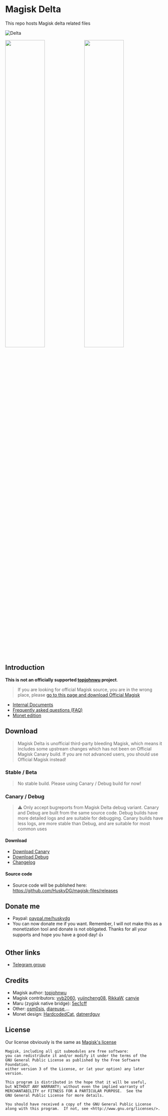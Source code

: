 # Magisk Delta

This repo hosts Magisk delta related files

![Delta](https://user-images.githubusercontent.com/84650617/222942594-63336f63-6a26-492e-a1d1-a356b5f777b3.png)

<img src="https://user-images.githubusercontent.com/84650617/223426748-e540fc45-cd3a-4486-af03-cb9c93a9308b.png" width="50%"/><img src="https://user-images.githubusercontent.com/84650617/223426852-e633a421-1af5-4577-beda-274637d8ce08.png" width="50%"/>


## Introduction

**This is not an officially supported [topjohnwu](https://github.com/topjohnwu) project**. 

> If you are looking for official Magisk source, you are in the wrong place, please [go to this page and download Official Magisk](https://github.com/topjohnwu/Magisk)

- [Internal Documents](./docs/internal-guide.md)
- [Frequently asked questions (FAQ)](./docs/faq.md)
- [Monet edition](./monet)

## Download

> Magisk Delta is unofficial third-party bleeding Magisk, which means it includes some upstream changes which has not been on Official Magisk Canary build. If you are not advanced users, you should use Official Magisk instead!

### Stable / Beta

> No stable build. Please using Canary / Debug build for now!

### Canary / Debug

> ⚠ Only accept bugreports from Magisk Delta debug variant. Canary and Debug are built from the same source code. Debug builds have more detailed logs and are suitable for debugging. Canary builds have less logs, are more stable than Debug, and are suitable for most common uses

#### Download

- [Download Canary](https://huskydg.github.io/magisk-files/app-release.apk)
- [Download Debug](https://huskydg.github.io/magisk-files/app-debug.apk) 
- [Changelog](https://github.com/HuskyDG/magisk-files/blob/main/note.md)

#### Source code

- Source code will be published here: <https://github.com/HuskyDG/magisk-files/releases>

## Donate me

- Paypal: [paypal.me/huskydg](http://paypal.me/huskydg)
- You can now donate me if you want. Remember, I will not make this as a monetization tool and donate is not obligated. Thanks for all your supports and hope you have a good day! 👍


## Other links

- [Telegram group](https://t.me/magiskdelta)

## Credits

- Magisk author: [topjohnwu](https://github.com/topjohnwu/magisk)
- Magisk contributors: [vvb2060](https://github.com/vvb2060), [yujincheng08](https://github.com/yujincheng08), [RikkaW](https://github.com/RikkaW), [canyie](https://github.com/canyie)
- Maru (zygisk native bridge): [5ec1cff](https://github.com/5ec1cff)
- Other: [osm0sis](https://github.com/osm0sis), [diareuse](https://github.com/diareuse),...
- Monet design: [HardcodedCat](https://github.com/HardcodedCat), [datnerdguy](https://github.com/datnerdguy)

## License

Our license obviously is the same as [Magisk's license](https://github.com/topjohnwu/Magisk#License)

```
Magisk, including all git submodules are free software:
you can redistribute it and/or modify it under the terms of the
GNU General Public License as published by the Free Software Foundation,
either version 3 of the License, or (at your option) any later version.

This program is distributed in the hope that it will be useful,
but WITHOUT ANY WARRANTY; without even the implied warranty of
MERCHANTABILITY or FITNESS FOR A PARTICULAR PURPOSE.  See the
GNU General Public License for more details.

You should have received a copy of the GNU General Public License
along with this program.  If not, see <http://www.gnu.org/licenses/>.
```
